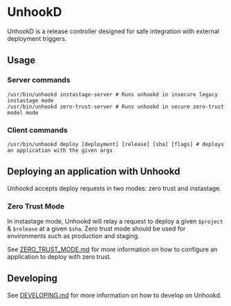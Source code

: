 # UnhookD

UnhookD is a release controller designed for safe integration with external deployment triggers.

## Usage
### Server commands
```
/usr/bin/unhookd instastage-server # Runs unhookd in insecure legacy instastage mode
/usr/bin/unhookd zero-trust-server # Runs unhookd in secure zero-trust model mode
```

### Client commands

```
/usr/bin/unhookd deploy [deployment] [release] [sha] [flags] # deploys an application with the given args
```

## Deploying an application with Unhookd
Unhookd accepts deploy requests in two modes: zero trust and instastage.

### Zero Trust Mode
In instastage mode, Unhookd will relay a request to deploy a given `$project` & `$release` at a given `$sha`. Zero trust mode should be used for environments such as production and staging.

See [ZERO_TRUST_MODE.md](./ZERO_TRUST_MODE.md) for more information on how to configure an application to deploy with zero trust.

## Developing
See [DEVELOPING.md](./DEVELOPING.md) for more information on how to develop on Unhookd.

